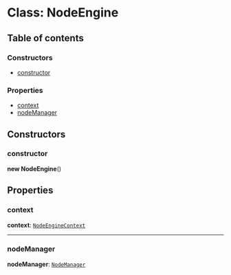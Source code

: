 # Class: NodeEngine

## Table of contents

### Constructors

* [constructor](/en/auto-docs/form-core/classes/NodeEngine.md#constructor)

### Properties

* [context](/en/auto-docs/form-core/classes/NodeEngine.md#context)
* [nodeManager](/en/auto-docs/form-core/classes/NodeEngine.md#nodemanager)

## Constructors

### constructor

**new NodeEngine**()

## Properties

### context

**context**: [`NodeEngineContext`](/en/auto-docs/form-core/classes/NodeEngineContext.md)

***

### nodeManager

**nodeManager**: [`NodeManager`](/en/auto-docs/form-core/classes/NodeManager.md)

